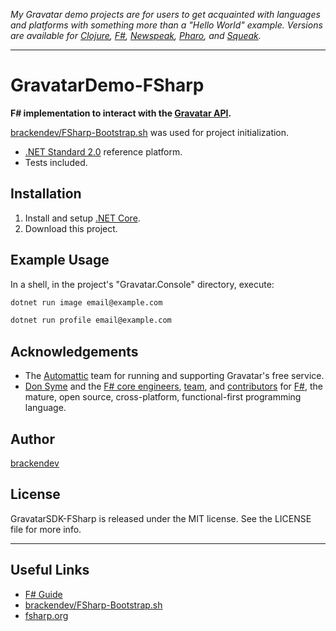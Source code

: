 _My Gravatar demo projects are for users to get acquainted with languages and platforms with something more than a "Hello World" example. Versions are available for [Clojure](https://brackendev.github.io/GravatarDemo-Clojure/), [F#](https://brackendev.github.io/GravatarDemo-FSharp/), [Newspeak](https://brackendev.github.io/GravatarDemo-Newspeak/), [Pharo](https://brackendev.github.io/GravatarDemo-Pharo/), and [Squeak](https://brackendev.github.io/GravatarDemo-Squeak/)._

- - -

GravatarDemo-FSharp
===================

**F# implementation to interact with the [Gravatar API](https://en.gravatar.com/site/implement/).**

[brackendev/FSharp-Bootstrap.sh](https://gist.github.com/brackendev/17cb61112493e4bc906e0d6f7d3ee11b) was used for project initialization.

* [.NET Standard 2.0](https://docs.microsoft.com/en-us/dotnet/standard/net-standard) reference platform.
* Tests included.

## Installation

1. Install and setup [.NET Core](https://dotnet.microsoft.com/download).
2. Download this project.

## Example Usage

In a shell, in the project's "Gravatar.Console" directory, execute:

```bash
dotnet run image email@example.com
```
```bash
dotnet run profile email@example.com
```

## Acknowledgements

* The [Automattic](http://automattic.com/) team for running and supporting Gravatar's free service.
* [Don Syme](https://en.wikipedia.org/wiki/Don_Syme) and the [F# core engineers](https://fsharp.github.io), [team](https://github.com/orgs/pharo-project/people), and [contributors](https://github.com/fsharp/fsharp/graphs/contributors) for [F#](https://www.fsharp.org/), the mature, open source, cross-platform, functional-first programming language.

## Author

[brackendev](https://www.github.com/brackendev)

## License

GravatarSDK-FSharp is released under the MIT license. See the LICENSE file for more info.

- - -

## Useful Links

* [F# Guide](https://docs.microsoft.com/en-us/dotnet/fsharp/)
* [brackendev/FSharp-Bootstrap.sh](https://gist.github.com/brackendev/17cb61112493e4bc906e0d6f7d3ee11b)
* [fsharp.org](https://www.fsharp.org/)
